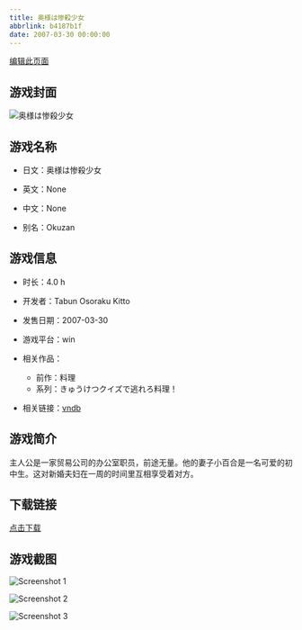 ```yaml
---
title: 奥様は惨殺少女
abbrlink: b4187b1f
date: 2007-03-30 00:00:00
---
```

[编辑此页面](https://github.com/ACG-3/ADV3-source/blob/main/source/_posts/games/%E5%A5%A5%E6%A7%98%E3%81%AF%E6%83%A8%E6%AE%BA%E5%B0%91%E5%A5%B3.md)

## 游戏封面

![奥様は惨殺少女](https%3A//pan.timero.xyz/onedrive/img_lib_001/%E5%A5%A5%E6%A7%98%E3%81%AF%E6%83%A8%E6%AE%BA%E5%B0%91%E5%A5%B3_cover.avif)


## 游戏名称

- 日文：奥様は惨殺少女
- 英文：None
- 中文：None

- 别名：Okuzan


## 游戏信息

- 时长：4.0 h
- 开发者：Tabun Osoraku Kitto
- 发售日期：2007-03-30
- 游戏平台：win
- 相关作品：
   - 前作：料理
   - 系列：きゅうけつクイズで逃れろ料理！

- 相关链接：[vndb](https://vndb.org/v15633)


## 游戏简介

主人公是一家贸易公司的办公室职员，前途无量。他的妻子小百合是一名可爱的初中生。这对新婚夫妇在一周的时间里互相享受着对方。




## 下载链接

[点击下载](https://pan.timero.xyz/onedrive/adv_lib_001/%E5%A5%A5%E6%A7%98%E3%81%AF%E6%83%A8%E6%AE%BA%E5%B0%91%E5%A5%B3)


## 游戏截图


![Screenshot 1](https%3A//pan.timero.xyz/onedrive/img_lib_001/%E5%A5%A5%E6%A7%98%E3%81%AF%E6%83%A8%E6%AE%BA%E5%B0%91%E5%A5%B3_Screenshot_1.avif)

![Screenshot 2](https%3A//pan.timero.xyz/onedrive/img_lib_001/%E5%A5%A5%E6%A7%98%E3%81%AF%E6%83%A8%E6%AE%BA%E5%B0%91%E5%A5%B3_Screenshot_2.avif)

![Screenshot 3](https%3A//pan.timero.xyz/onedrive/img_lib_001/%E5%A5%A5%E6%A7%98%E3%81%AF%E6%83%A8%E6%AE%BA%E5%B0%91%E5%A5%B3_Screenshot_3.avif)

